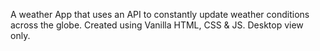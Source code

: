 A weather App that uses an API to constantly update weather conditions across the globe.
Created using Vanilla HTML, CSS & JS.
Desktop view only.
